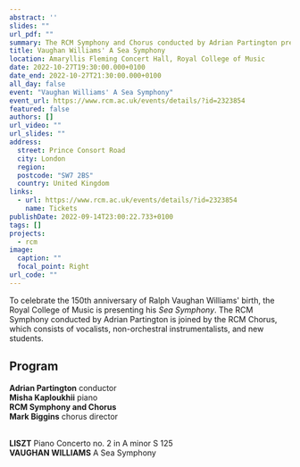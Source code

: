 ```yaml
---
abstract: ''
slides: ""
url_pdf: ""
summary: The RCM Symphony and Chorus conducted by Adrian Partington presents Vaughan Williams' *Sea Symphony* in honour of the 150th anniversary of his birth.
title: Vaughan Williams' A Sea Symphony
location: Amaryllis Fleming Concert Hall, Royal College of Music
date: 2022-10-27T19:30:00.000+0100
date_end: 2022-10-27T21:30:00.000+0100
all_day: false
event: "Vaughan Williams' A Sea Symphony"
event_url: https://www.rcm.ac.uk/events/details/?id=2323854
featured: false
authors: []
url_video: ""
url_slides: ""
address:
  street: Prince Consort Road
  city: London
  region: 
  postcode: "SW7 2BS"
  country: United Kingdom
links:
  - url: https://www.rcm.ac.uk/events/details/?id=2323854
    name: Tickets
publishDate: 2022-09-14T23:00:22.733+0100
tags: []
projects:
  - rcm
image:
  caption: ""
  focal_point: Right
url_code: ""
---
```

To celebrate the 150th anniversary of Ralph Vaughan Williams' birth, the Royal College of Music is presenting his *Sea Symphony*. The RCM Symphony conducted by Adrian Partington is joined by the RCM Chorus, which consists of vocalists, non-orchestral instrumentalists, and new students.

## Program
**Adrian Partington** conductor <br>
**Misha Kaploukhii** piano <br>
**RCM Symphony and Chorus** <br>
**Mark Biggins** chorus director <br> <br>

**LISZT** Piano Concerto no. 2 in A minor S 125 <br>
**VAUGHAN WILLIAMS** A Sea Symphony
